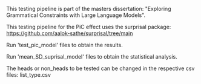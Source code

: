 This testing pipeline is part of the masters dissertation: "Exploring Grammatical Constraints with Large Language Models". 

This testing pipeline for the PiC effect uses the surprisal package: https://github.com/aalok-sathe/surprisal/tree/main 

Run 'test_pic_model' files to obtain the results.

Run 'mean_SD_suprisal_model' files to obtain the statistical analysis.

The heads or non_heads to be tested can be changed in the respective csv files: list_type.csv